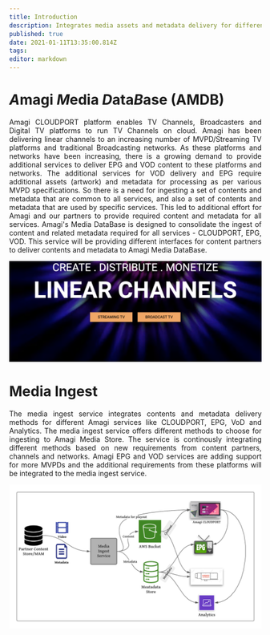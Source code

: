 ```yaml
---
title: Introduction
description: Integrates media assets and metadata delivery for different Amagi services like CLOUDPORT, EPG, VoD and Analytics
published: true
date: 2021-01-11T13:35:00.814Z
tags: 
editor: markdown
---
```


# *A*magi *M*edia *D*ata*B*ase (AMDB)

<p align="justify">
Amagi CLOUDPORT platform enables TV Channels, Broadcasters and Digital TV platforms to run TV Channels on cloud. Amagi has been delivering linear channels to an increasing number of MVPD/Streaming TV platforms and traditional Broadcasting networks. As these platforms and networks have been increasing, there is a growing demand to provide additional services to deliver EPG and VOD content to these platforms and networks. The additional services for VOD delivery and EPG require additional assets (artwork) and metadata for processing as per various MVPD specifications. So there is a need for ingesting a set of contents and metadata that are common to all services, and also a set of contents and metadata that are used by specific services. This led to additional effort for Amagi and our partners to provide required content and metadata for all services. Amagi's Media DataBase is designed to consolidate the ingest of content and related metadata required for all services - CLOUDPORT, EPG, VOD. This service will be providing different interfaces for content partners to deliver contents and metadata to Amagi Media DataBase.
</p>


![Amagi Metadata Services](/amagi-linear-channels.png)


# Media Ingest

<p align="justify">
The media ingest service integrates contents and metadata delivery methods for different Amagi services like CLOUDPORT, EPG, VoD and Analytics. The media ingest service offers different methods to choose for ingesting to Amagi Media Store. The service is continously integrating different methods based on new requirements from content partners, channels and networks. Amagi EPG and VOD services are adding support for more MVPDs and the additional requirements from these platforms will be integrated to the media ingest service.
</p>


![Amagi Metadata Services](/media-ingest.png)
